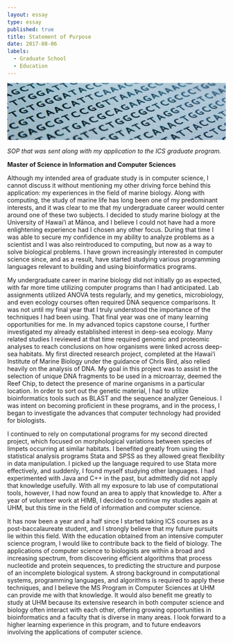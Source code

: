 ```yaml
---
layout: essay
type: essay
published: true
title: Statement of Purpose
date: 2017-08-06
labels:
  - Graduate School
  - Education
---
```


<img class="ui huge rounded image" src="../images/bioinformatics.png">

*SOP that was sent along with my application to the ICS graduate program.*

**Master of Science in Information and Computer Sciences**

Although my intended area of graduate study is in computer science, I cannot discuss it without mentioning my other driving force behind this application: my experiences in the field of marine biology.  Along with computing, the study of marine life has long been one of my predominant interests, and it was clear to me that my undergraduate career would center around one of these two subjects.  I decided to study marine biology at the University of Hawai‘i at Mānoa, and I believe I could not have had a more enlightening experience had I chosen any other focus.  During that time I was able to secure my confidence in my ability to analyze problems as a scientist and I was also reintroduced to computing, but now as a way to solve biological problems.  I have grown increasingly interested in computer science since, and as a result, have started studying various programming languages relevant to building and using bioinformatics programs. 

My undergraduate career in marine biology did not initially go as expected, with far more time utilizing computer programs than I had anticipated.  Lab assignments utilized ANOVA tests regularly, and my genetics, microbiology, and even ecology courses often required DNA sequence comparisons.  It was not until my final year that I truly understood the importance of the techniques I had been using.  That final year was one of many learning opportunities for me.  In my advanced topics capstone course, I further investigated my already established interest in deep-sea ecology.  Many related studies I reviewed at that time required genomic and proteomic analyses to reach conclusions on how organisms were linked across deep-sea habitats.  My first directed research project, completed at the Hawai‘i Institute of Marine Biology under the guidance of Chris Bird, also relied heavily on the analysis of DNA.  My goal in this project was to assist in the selection of unique DNA fragments to be used in a microarray, deemed the Reef Chip, to detect the presence of marine organisms in a particular location.  In order to sort out the genetic material, I had to utilize bioinformatics tools such as BLAST and the sequence analyzer Geneious.  I was intent on becoming proficient in these programs, and in the process, I began to investigate the advances that computer technology had provided for biologists.

I continued to rely on computational programs for my second directed project, which focused on morphological variations between species of limpets occurring at similar habitats.  I benefited greatly from using the statistical analysis programs Stata and SPSS as they allowed great flexibility in data manipulation.  I picked up the language required to use Stata more effectively, and suddenly, I found myself studying other languages.  I had experimented with Java and C++ in the past, but admittedly did not apply that knowledge usefully.  With all my exposure to lab use of computational tools, however, I had now found an area to apply that knowledge to.  After a year of volunteer work at HIMB, I decided to continue my studies again at UHM, but this time in the field of information and computer science.

It has now been a year and a half since I started taking ICS courses as a post-baccalaureate student, and I strongly believe that my future pursuits lie within this field.  With the education obtained from an intensive computer science program, I would like to contribute back to the field of biology.  The applications of computer science to biologists are within a broad and increasing spectrum, from discovering efficient algorithms that process nucleotide and protein sequences, to predicting the structure and purpose of an incomplete biological system.  A strong background in computational systems, programming languages, and algorithms is required to apply these techniques, and I believe the MS Program in Computer Sciences at UHM can provide me with that knowledge.  It would also benefit me greatly to study at UHM because its extensive research in both computer science and biology often interact with each other, offering growing opportunities in bioinformatics and a faculty that is diverse in many areas.  I look forward to a higher learning experience in this program, and to future endeavors involving the applications of computer science.  

